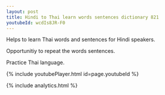 ```yaml
---
layout: post
title: Hindi to Thai learn words sentences dictionary 821 
youtubeId: wcdIs8JR-F0
---
```

 
 
Helps to learn Thai words and sentences for Hindi speakers.

Opportunitiy to repeat the words sentences. 

Practice Thai language. 
 
{% include youtubePlayer.html id=page.youtubeId %}
 
 
{% include analytics.html %}